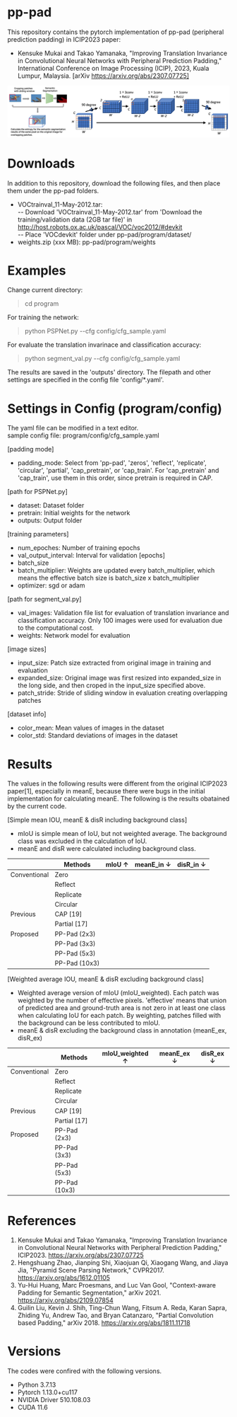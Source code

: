 # pp-pad
This repository contains the pytorch implementation of pp-pad (peripheral prediction padding) in ICIP2023 paper:

- Kensuke Mukai and Takao Yamanaka, "Improving Translation Invariance in Convolutional Neural Networks with Peripheral Prediction Padding," International Conference on Image Processing (ICIP), 2023, Kuala Lumpur, Malaysia. [arXiv https://arxiv.org/abs/2307.07725]

![outline of pp-pad](samples/outline_pp-pad.png)

# Downloads
In addition to this repository, download the following files, and then place them under the pp-pad folders.

- VOCtrainval_11-May-2012.tar:  
-- Download 'VOCtrainval_11-May-2012.tar' from 'Download the training/validation data (2GB tar file)' in http://host.robots.ox.ac.uk/pascal/VOC/voc2012/#devkit  
-- Place 'VOCdevkit' folder under pp-pad/program/dataset/
- weights.zip (xxx MB): pp-pad/program/weights

# Examples
Change current directory:
> cd program

For training the network:
> python PSPNet.py --cfg config/cfg_sample.yaml

For evaluate the translation invarinace and classification accuracy:
> python segment_val.py --cfg config/cfg_sample.yaml

The results are saved in the 'outputs' directory. The filepath and other settings are specified in the config file 'config/*.yaml'.

# Settings in Config (program/config)
The yaml file can be modified in a text editor.  
sample config file: program/config/cfg_sample.yaml

[padding mode]
- padding_mode: Select from 'pp-pad', 'zeros', 'reflect', 'replicate', 'circular', 'partial', 'cap_pretrain', or 'cap_train'. For 'cap_pretrain' and 'cap_train', use them in this order, since pretrain is required in CAP.

[path for PSPNet.py]
- dataset: Dataset folder
- pretrain: Initial weights for the network
- outputs: Output folder

[training parameters]
- num_epoches: Number of training epochs
- val_output_interval: Interval for validation [epochs]
- batch_size
- batch_multiplier: Weights are updated every batch_multiplier, which means the effective batch size is batch_size x batch_multiplier
- optimizer: sgd or adam

[path for segment_val.py]
- val_images: Validation file list for evaluation of translation invariance and classification accuracy. Only 100 images were used for evaluation due to the computational cost.
- weights: Network model for evaluation

[image sizes]
- input_size: Patch size extracted from original image in training and evaluation
- expanded_size: Original image was first resized into expanded_size in the long side, and then croped in the input_size specified above.
- patch_stride: Stride of sliding window in evaluation creating overlapping patches

[dataset info]
- color_mean: Mean values of images in the dataset
- color_std: Standard deviations of images in the dataset

# Results
The values in the following results were different from the original ICIP2023 paper[1], especially in meanE, because there were bugs in the initial implementation for calculating meanE. The following is the results obatained by the current code.

[Simple mean IOU, meanE & disR including background class]
- mIoU is simple mean of IoU, but not weighted average. The background class was excluded in the calculation of IoU.
- meanE and disR were calculated including background class.

| | Methods | mIoU &uarr; | meanE_in &darr;| disR_in &darr; |
| ---- | ---- | ---- | ---- | ---- |
| Conventional | Zero | | | |
| | Reflect |
| | Replicate |
| | Circular |
| Previous | CAP [19] |
| | Partial [17] |
| Proposed | PP-Pad (2x3) | | | |
| | PP-Pad (3x3) |
| | PP-Pad (5x3) |
| | PP-Pad (10x3) |

[Weighted average IOU, meanE & disR excluding background class]

- Weighted average version of mIoU (mIoU_weighted). Each patch was weighted by the number of effective pixels. 'effective' means that union of predicted area and ground-truth area is not zero in at least one class when calculating IoU for each patch. By weighting, patches filled with the background can be less contributed to mIoU. 
- meanE & disR excluding the background class in annotation (meanE_ex, disR_ex)

| | Methods | mIoU_weighted &uarr; | meanE_ex &darr; | disR_ex &darr; |
| ---- | ---- | ---- | ---- | ---- |
| Conventional | Zero | | | |
| | Reflect |
| | Replicate |
| | Circular |
| Previous | CAP [19] |
| | Partial [17] |
| Proposed | PP-Pad (2x3) | | | |
| | PP-Pad (3x3) |
| | PP-Pad (5x3) |
| | PP-Pad (10x3) |

# References
1. Kensuke Mukai and Takao Yamanaka, "Improving Translation Invariance in Convolutional Neural Networks with Peripheral Prediction Padding," ICIP2023. https://arxiv.org/abs/2307.07725
2. Hengshuang Zhao, Jianping Shi, Xiaojuan Qi, Xiaogang Wang, and Jiaya Jia, "Pyramid Scene Parsing Network," CVPR2017. https://arxiv.org/abs/1612.01105
3. Yu-Hui Huang, Marc Proesmans, and Luc Van Gool, "Context-aware Padding for Semantic Segmentation," arXiv 2021. https://arxiv.org/abs/2109.07854
4. Guilin Liu, Kevin J. Shih, Ting-Chun Wang, Fitsum A. Reda, Karan Sapra, Zhiding Yu, Andrew Tao, and Bryan Catanzaro, "Partial Convolution based Padding," arXiv 2018. https://arxiv.org/abs/1811.11718

# Versions
The codes were confired with the following versions.
- Python 3.7.13
- Pytorch 1.13.0+cu117
- NVIDIA Driver 510.108.03
- CUDA 11.6